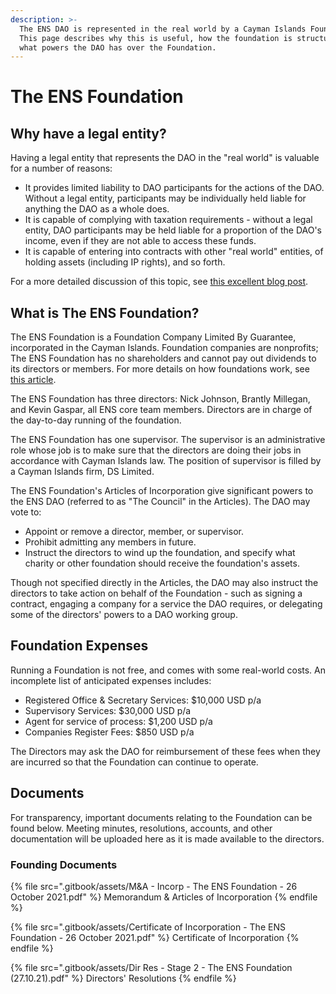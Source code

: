 ```yaml
---
description: >-
  The ENS DAO is represented in the real world by a Cayman Islands Foundation.
  This page describes why this is useful, how the foundation is structured, and
  what powers the DAO has over the Foundation.
---
```


# The ENS Foundation

## Why have a legal entity?

Having a legal entity that represents the DAO in the "real world" is valuable for a number of reasons:

* It provides limited liability to DAO participants for the actions of the DAO. Without a legal entity, participants may be individually held liable for anything the DAO as a whole does.
* It is capable of complying with taxation requirements - without a legal entity, DAO participants may be held liable for a proportion of the DAO's income, even if they are not able to access these funds.
* It is capable of entering into contracts with other "real world" entities, of holding assets (including IP rights), and so forth.

For a more detailed discussion of this topic, see [this excellent blog post](https://mirror.xyz/0x954888B7a5C6736F4955dF18B556D8328FD02f61/5K9llACK4tzu5WHL68CM3bBsmSleL\_XxJ2kRGYnwp7A).

## What is The ENS Foundation?

The ENS Foundation is a Foundation Company Limited By Guarantee, incorporated in the Cayman Islands. Foundation companies are nonprofits; The ENS Foundation has no shareholders and cannot pay out dividends to its directors or members. For more details on how foundations work, see [this article](https://www.careyolsen.com/briefings/overview-cayman-islands-foundation-companies).

The ENS Foundation has three directors: Nick Johnson, Brantly Millegan, and Kevin Gaspar, all ENS core team members. Directors are in charge of the day-to-day running of the foundation.

The ENS Foundation has one supervisor. The supervisor is an administrative role whose job is to make sure that the directors are doing their jobs in accordance with Cayman Islands law. The position of supervisor is filled by a Cayman Islands firm, DS Limited.

The ENS Foundation's Articles of Incorporation give significant powers to the ENS DAO (referred to as "The Council" in the Articles). The DAO may vote to:

* Appoint or remove a director, member, or supervisor.
* Prohibit admitting any members in future.
* Instruct the directors to wind up the foundation, and specify what charity or other foundation should receive the foundation's assets.

Though not specified directly in the Articles, the DAO may also instruct the directors to take action on behalf of the Foundation - such as signing a contract, engaging a company for a service the DAO requires, or delegating some of the directors' powers to a DAO working group.

## Foundation Expenses

Running a Foundation is not free, and comes with some real-world costs. An incomplete list of anticipated expenses includes:

* Registered Office & Secretary Services: $10,000 USD p/a
* Supervisory Services: $30,000 USD p/a
* Agent for service of process: $1,200 USD p/a
* Companies Register Fees: $850 USD p/a

The Directors may ask the DAO for reimbursement of these fees when they are incurred so that the Foundation can continue to operate.

## Documents

For transparency, important documents relating to the Foundation can be found below. Meeting minutes, resolutions, accounts, and other documentation will be uploaded here as it is made available to the directors.

### Founding Documents

{% file src=".gitbook/assets/M&A - Incorp - The ENS Foundation - 26 October 2021.pdf" %}
Memorandum & Articles of Incorporation
{% endfile %}

{% file src=".gitbook/assets/Certificate of Incorporation - The ENS Foundation - 26 October 2021.pdf" %}
Certificate of Incorporation
{% endfile %}

{% file src=".gitbook/assets/Dir Res - Stage 2 - The ENS Foundation (27.10.21).pdf" %}
Directors' Resolutions
{% endfile %}

